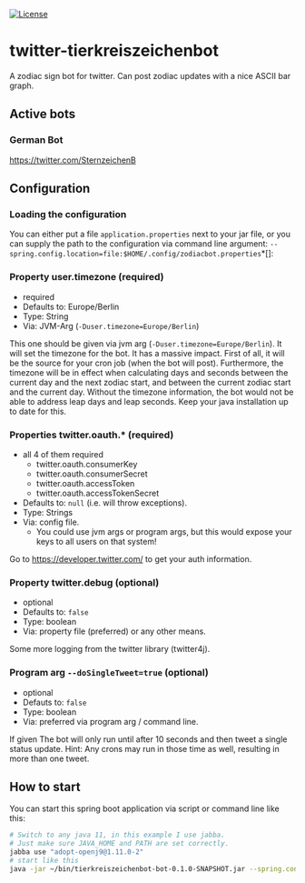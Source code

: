 [![License](https://img.shields.io/badge/License-Apache%202.0-blue.svg)](https://opensource.org/licenses/Apache-2.0)

# twitter-tierkreiszeichenbot
A zodiac sign bot for twitter. Can post zodiac updates with a nice ASCII bar graph.

## Active bots

### German Bot
https://twitter.com/SternzeichenB

## Configuration

### Loading the configuration
You can either put a file `application.properties` next to your
jar file, or you can supply the path to the configuration
via command line argument:  `--spring.config.location=file:$HOME/.config/zodiacbot.properties`*[]:

### Property user.timezone (required)
* required
* Defaults to: Europe/Berlin
* Type: String
* Via: JVM-Arg (`-Duser.timezone=Europe/Berlin`)

This one should be given via jvm arg (`-Duser.timezone=Europe/Berlin`).
It will set the timezone for the bot. It has a massive impact.
First of all, it will be the source for your cron job (when the bot will post).
Furthermore, the timezone will be in effect when calculating days and seconds
between the current day and the next zodiac start, and between the current zodiac
start and the current day. Without the timezone information, the bot would not
be able to address leap days and leap seconds.
Keep your java installation up to date for this.

### Properties twitter.oauth.* (required)
* all 4 of them required
  * twitter.oauth.consumerKey
  * twitter.oauth.consumerSecret
  * twitter.oauth.accessToken
  * twitter.oauth.accessTokenSecret
* Defaults to: `null` (i.e. will throw exceptions).
* Type: Strings
* Via: config file.
  * You could use jvm args or program args, but this would expose your keys
    to all users on that system!

Go to https://developer.twitter.com/ to get your auth information.

### Property twitter.debug (optional)
* optional
* Defaults to: `false`
* Type: boolean
* Via: property file (preferred) or any other means.

Some more logging from the twitter library (twitter4j).

### Program arg `--doSingleTweet=true` (optional)
* optional
* Defauts to: `false`
* Type: boolean
* Via: preferred via program arg / command line.

If given The bot will only run until after 10 seconds and then tweet a single
status update.
Hint: Any crons may run in those time as well, resulting in more than one tweet.


## How to start

You can start this spring boot application via script or command line like this:

```bash
# Switch to any java 11, in this example I use jabba.
# Just make sure JAVA_HOME and PATH are set correctly.
jabba use "adopt-openj9@1.11.0-2"
# start like this
java -jar ~/bin/tierkreiszeichenbot-bot-0.1.0-SNAPSHOT.jar --spring.config.location=file:/home/bmarwell/.config/sternzeichenbot.properties
```
